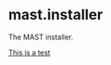 # mast.installer

The MAST installer.

[This is a test](https://drive.google.com/0B6T-YYqSeFQGZ2Q0UEJTTXQzbkU?export=download&id=test.txt)
